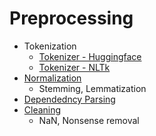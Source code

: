 # Preprocessing

* Tokenization
    * [Tokenizer - Huggingface](tokenizer_huggingface.md)
    * [Tokenizer - NLTk](tokenizer_nltk.md)
* [Normalization](normalization.md)
    * Stemming, Lemmatization
* [Dependedncy Parsing](dependency_parsing.md)
* [Cleaning](cleaning.md)
    * NaN, Nonsense removal